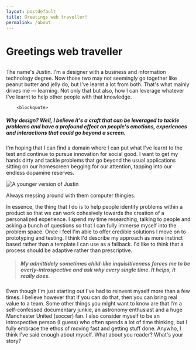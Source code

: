 ```yaml
---
layout: postdefault
title: Greetings web traveller!
permalink: /about
---
```

<h1 class="post-title" style="margin-bottom: 30px">Greetings web traveller</h1>

<article >
        <p>
        <script language="JavaScript"> 
                        var myDate = new Date(); 
                          
                        /* hour is before noon */
                        if ( myDate.getHours() < 12 )  
                        { 
                            document.write("Top of the morning!"); 
                        } 
                        else  /* Hour is from noon to 5pm (actually to 5:59 pm) */
                        if ( myDate.getHours() >= 12 && myDate.getHours() <= 17 ) 
                        { 
                            document.write("Good afternoon!"); 
                        } 
                        else  /* the hour is after 5pm, so it is between 6pm and midnight */
                        if ( myDate.getHours() > 17 && myDate.getHours() <= 24 ) 
                        { 
                            document.write("Evening!"); 
                        } 
                        else  /* the hour is not between 0 and 24, so something is wrong */
                        { 
                            document.write("Hey!"); 
                        } 
                        </script> The name's Justin. I'm a designer with a business and information technology degree. Now those two may not seemingly go together like peanut butter and jelly do, but I've learnt a lot from both. That's what mainly drives me — learning. Not only that but also, how I can leverage whatever I've learnt to help other people with that knowledge. 
                        </p>

        <blockquote>

<h5>
     Why design? Well, I believe it's a craft that can be leveraged to tackle problems and have a profound effect on people's emotions, experiences and interactions that could go beyond a screen. 
</h5>
</blockquote>
 
<p>I'm hoping that I can find a domain where I can put what I've learnt to the test and continue to pursue innovation for social good. I want to get my hands dirty and tackle problems that go beyond the usual applications sitting on our homescreen begging for our attention, tapping into our endless dopamine reserves.
</p>
<img class = "box" src="../img/Baby_Justin.jpg" alt="A younger version of Justin" 
        style="-webkit-filter: grayscale(100%); /* Chrome, Safari, Opera */
    filter: grayscale(100%);" >
<p class="description">Always messing around with them computer thingies.</p>

 <p>In essence, the thing that I do is to help people identify problems within a product so that we can work cohesively towards the creation of a personalized experience. I spend my time researching, talking to people and asking a bunch of questions so that I can fully immerse myself into the problem space. Once I feel I'm able to offer credible solutions I move on to prototyping and testing. I think I'd describe my approach as more instinct based rather than a template I can use as a fallback. I'd like to think that a process should be adaptive rather than prescriptive.
</p>
<blockquote>
    <h5>
        My admittidely sometimes child-like inquisitiveness forces me to be overly-introspective and ask why every single time. It helps, it really does.
    </h5>
    
</blockquote>
         

<p>Even though I'm just starting out I've had to reinvent myself more than a few times. I believe however that if you can do that, then you can bring real value to a team. Some other things you might want to know are that I’m a self-confessed documentary junkie, an astronomy enthusiast and a huge Manchester United (soccer) fan. I also consider myself to be an introspective person (I guess) who often spends a lot of time thinking, but I fully embrace the ethos of moving fast and getting stuff done. Anywho, I think I've said enough about myself. What about you reader? What's your story? 
<br>
</p>

<br>
<br>

</article>

